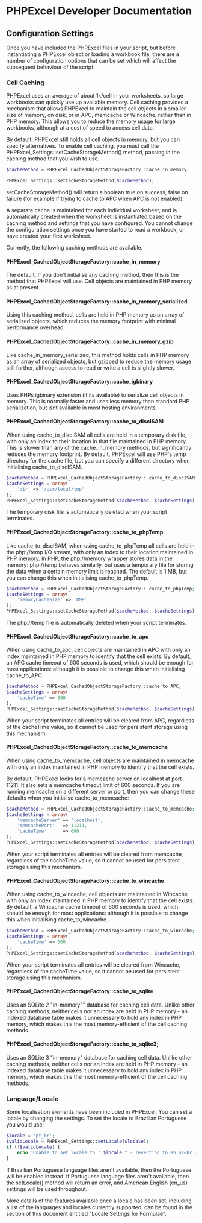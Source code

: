 # PHPExcel Developer Documentation

## Configuration Settings

Once you have included the PHPExcel files in your script, but before instantiating a PHPExcel object or loading a workbook file, there are a number of configuration options that can be set which will affect the subsequent behaviour of the script.

### Cell Caching

PHPExcel uses an average of about 1k/cell in your worksheets, so large workbooks can quickly use up available memory. Cell caching provides a mechanism that allows PHPExcel to maintain the cell objects in a smaller size of memory, on disk, or in APC, memcache or Wincache, rather than in PHP memory. This allows you to reduce the memory usage for large workbooks, although at a cost of speed to access cell data.

By default, PHPExcel still holds all cell objects in memory, but you can specify alternatives. To enable cell caching, you must call the PHPExcel_Settings::setCacheStorageMethod() method, passing in the caching method that you wish to use.

```php
$cacheMethod = PHPExcel_CachedObjectStorageFactory::cache_in_memory;

PHPExcel_Settings::setCacheStorageMethod($cacheMethod);
```

setCacheStorageMethod() will return a boolean true on success, false on failure (for example if trying to cache to APC when APC is not enabled).

A separate cache is maintained for each individual worksheet, and is automatically created when the worksheet is instantiated based on the caching method and settings that you have configured. You cannot change the configuration settings once you have started to read a workbook, or have created your first worksheet.

Currently, the following caching methods are available.

#### PHPExcel_CachedObjectStorageFactory::cache_in_memory

The default. If you don't initialise any caching method, then this is the method that PHPExcel will use. Cell objects are maintained in PHP memory as at present.

#### PHPExcel_CachedObjectStorageFactory::cache_in_memory_serialized

Using this caching method, cells are held in PHP memory as an array of serialized objects, which reduces the memory footprint with minimal performance overhead.

#### PHPExcel_CachedObjectStorageFactory::cache_in_memory_gzip

Like cache_in_memory_serialized, this method holds cells in PHP memory as an array of serialized objects, but gzipped to reduce the memory usage still further, although access to read or write a cell is slightly slower.

#### PHPExcel_CachedObjectStorageFactory::cache_igbinary

Uses PHPs igbinary extension (if its available) to serialize cell objects in memory. This is normally faster and uses less memory than standard PHP serialization, but isnt available in most hosting environments.

#### PHPExcel_CachedObjectStorageFactory::cache_to_discISAM

When using cache_to_discISAM all cells are held in a temporary disk file, with only an index to their location in that file maintained in PHP memory. This is slower than any of the cache_in_memory methods, but significantly reduces the memory footprint. By default, PHPExcel will use PHP's temp directory for the cache file, but you can specify a different directory when initialising cache_to_discISAM.

```php
$cacheMethod = PHPExcel_CachedObjectStorageFactory:: cache_to_discISAM;
$cacheSettings = array( 
    'dir' => '/usr/local/tmp'
);
PHPExcel_Settings::setCacheStorageMethod($cacheMethod, $cacheSettings);
```

The temporary disk file is automatically deleted when your script terminates.

#### PHPExcel_CachedObjectStorageFactory::cache_to_phpTemp

Like cache_to_discISAM, when using cache_to_phpTemp all cells are held in the php://temp I/O stream, with only an index to their location maintained in PHP memory. In PHP, the php://memory wrapper stores data in the memory: php://temp behaves similarly, but uses a temporary file for storing the data when a certain memory limit is reached. The default is 1 MB, but you can change this when initialising cache_to_phpTemp.

```php
$cacheMethod = PHPExcel_CachedObjectStorageFactory:: cache_to_phpTemp;
$cacheSettings = array( 
    'memoryCacheSize' => '8MB'
);
PHPExcel_Settings::setCacheStorageMethod($cacheMethod, $cacheSettings);
```

The php://temp file is automatically deleted when your script terminates.

#### PHPExcel_CachedObjectStorageFactory::cache_to_apc

When using cache_to_apc, cell objects are maintained in APC with only an index maintained in PHP memory to identify that the cell exists. By default, an APC cache timeout of 600 seconds is used, which should be enough for most applications: although it is possible to change this when initialising cache_to_APC.

```php
$cacheMethod = PHPExcel_CachedObjectStorageFactory::cache_to_APC;
$cacheSettings = array( 
    'cacheTime' => 600
);
PHPExcel_Settings::setCacheStorageMethod($cacheMethod, $cacheSettings);
```

When your script terminates all entries will be cleared from APC, regardless of the cacheTime value, so it cannot be used for persistent storage using this mechanism.

#### PHPExcel_CachedObjectStorageFactory::cache_to_memcache

When using cache_to_memcache, cell objects are maintained in memcache with only an index maintained in PHP memory to identify that the cell exists.

By default, PHPExcel looks for a memcache server on localhost at port 11211. It also sets a memcache timeout limit of 600 seconds. If you are running memcache on a different server or port, then you can change these defaults when you initialise cache_to_memcache:

```php
$cacheMethod = PHPExcel_CachedObjectStorageFactory::cache_to_memcache;
$cacheSettings = array( 
    'memcacheServer' => 'localhost',
    'memcachePort'   => 11211,
    'cacheTime'      => 600
);
PHPExcel_Settings::setCacheStorageMethod($cacheMethod, $cacheSettings);
```

When your script terminates all entries will be cleared from memcache, regardless of the cacheTime value, so it cannot be used for persistent storage using this mechanism.

#### PHPExcel_CachedObjectStorageFactory::cache_to_wincache

When using cache_to_wincache, cell objects are maintained in Wincache with only an index maintained in PHP memory to identify that the cell exists. By default, a Wincache cache timeout of 600 seconds is used, which should be enough for most applications: although it is possible to change this when initialising cache_to_wincache.

```php
$cacheMethod = PHPExcel_CachedObjectStorageFactory::cache_to_wincache;
$cacheSettings = array( 
    'cacheTime' => 600
);
PHPExcel_Settings::setCacheStorageMethod($cacheMethod, $cacheSettings);
```

When your script terminates all entries will be cleared from Wincache, regardless of the cacheTime value, so it cannot be used for persistent storage using this mechanism.

#### PHPExcel_CachedObjectStorageFactory::cache_to_sqlite

Uses an SQLite 2 "in-memory"" database for caching cell data. Unlike other caching methods, neither cells nor an index are held in PHP memory - an indexed database table makes it unnecessary to hold any index in PHP memory, which makes this the most memory-efficient of the cell caching methods.

#### PHPExcel_CachedObjectStorageFactory::cache_to_sqlite3;

Uses an SQLite 3 "in-memory" database for caching cell data. Unlike other caching methods, neither cells nor an index are held in PHP memory - an indexed database table makes it unnecessary to hold any index in PHP memory, which makes this the most memory-efficient of the cell caching methods.


### Language/Locale

Some localisation elements have been included in PHPExcel. You can set a locale by changing the settings. To set the locale to Brazilian Portuguese you would use:

```php
$locale = 'pt_br';
$validLocale = PHPExcel_Settings::setLocale($locale);
if (!$validLocale) {
    echo 'Unable to set locale to '.$locale." - reverting to en_us<br />\n";
}
```

If Brazilian Portuguese language files aren't available, then the Portuguese will be enabled instead: if Portuguese language files aren't available, then the setLocale() method will return an error, and American English (en_us) settings will be used throughout.

More details of the features available once a locale has been set, including a list of the languages and locales currently supported, can be found in the section of this document entitled "Locale Settings for Formulae".

